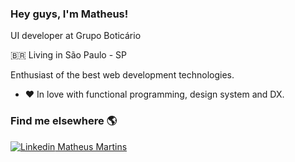### Hey guys, I'm Matheus!


  UI developer at Grupo Boticário
  
  🇧🇷 Living in São Paulo - SP 
  
  Enthusiast of the best web development technologies.

- ❤️ In love with functional programming, design system and DX.

### Find me elsewhere 🌎

[![Linkedin](https://i.stack.imgur.com/gVE0j.png) Matheus Martins](https://www.linkedin.com/in/matheus-martins-78859b117/)

